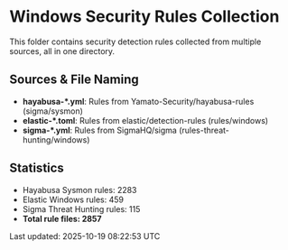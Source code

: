 # Windows Security Rules Collection

This folder contains security detection rules collected from multiple sources, all in one directory.

## Sources & File Naming
- **hayabusa-\*.yml**: Rules from Yamato-Security/hayabusa-rules (sigma/sysmon)
- **elastic-\*.toml**: Rules from elastic/detection-rules (rules/windows)  
- **sigma-\*.yml**: Rules from SigmaHQ/sigma (rules-threat-hunting/windows)

## Statistics
- Hayabusa Sysmon rules: 2283
- Elastic Windows rules: 459
- Sigma Threat Hunting rules: 115
- **Total rule files: 2857**

Last updated: 2025-10-19 08:22:53 UTC
